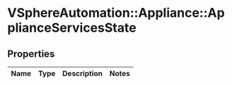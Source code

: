 # VSphereAutomation::Appliance::ApplianceServicesState

## Properties
Name | Type | Description | Notes
------------ | ------------- | ------------- | -------------


